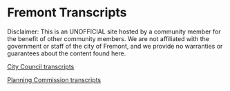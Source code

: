 # Fremont Transcripts

Disclaimer: This is an UNOFFICIAL site hosted by a community member for the benefit of other community members.  We are not affiliated with the government or staff of the city of Fremont, and we provide no warranties or guarantees about the content found here.

[City Council transcripts](/fremont-transcripts/city-council)

[Planning Commission transcripts](/fremont-transcripts/planning-commission)
